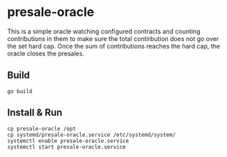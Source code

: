 # presale-oracle

This is a simple oracle watching configured contracts and counting contributions in them to make sure the total contirbution does not go over the set hard cap. Once the sum of contributions reaches the hard cap, the oracle closes the presales.

## Build

```
go build
```

## Install & Run

```
cp presale-oracle /opt
cp systemd/presale-oracle.service /etc/systemd/system/
systemctl enable presale-oracle.service
systemctl start presale-oracle.service
```